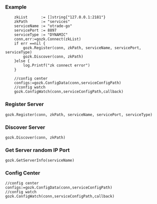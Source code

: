 ### Example

        zkList      := []string{"127.0.0.1:2181"}
        zkPath      := "services"
        serviceName	:= "otrade-go"
        servicePort	:= 8897
        serviceType	:= "DYNAMIC"
        conn,err:=gozk.Connect(zkList)
        if err ==nil {
            gozk.Register(conn, zkPath, serviceName, servicePort, serviceType)
            gozk.Discover(conn, zkPath)
        }else {
            log.Printf("zk connect error")
        }
        
        //config center
        configs:=gozk.ConfigData(conn,serviceConfigPath)
        //config watch
        gozk.ConfigWatch(conn,serviceConfigPath,callback)

     
### Register Server

    gozk.Register(conn, zkPath, serviceName, servicePort, serviceType)
    
### Discover Server

    gozk.Discover(conn, zkPath)
    
### Get Server random IP Port 

    gozk.GetServerInfo(serviceName)

### Config Center

    //config center
    configs:=gozk.ConfigData(conn,serviceConfigPath)
    //config watch
    gozk.ConfigWatch(conn,serviceConfigPath,callback)